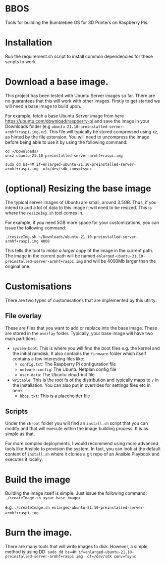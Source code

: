 # BBOS

Tools for building the Bumblebee OS for 3D Printers on Raspberry Pis.

# Installation

Run the requirement.sh script to install common dependencies for these scripts to work.

# Download a base image.

This project has been tested with Ubuntu Server images so far. There are no guarantees that this will work with other images. 
Firstly to get started we will need a base image to build upon.

For example, fetch a base Ubuntu Server image from here https://ubuntu.com/download/raspberry-pi and save the image in your Downloads folder (e.g `ubuntu-21.10-preinstalled-server-armhf+raspi.img.xz`).
This file will typically be stored compressed using xz, as hinted by the file extension. 
You will need to uncompress the image before being able to use it by using the following command:
```
cd ~/Downloads/
unxz ubuntu-21.10-preinstalled-server-armhf+raspi.img
```

`sudo dd bs=4M if=enlarged-ubuntu-21.10-preinstalled-server-armhf+raspi.img  of=/dev/sdb conv=fsync`

# (optional) Resizing the base image

The typical server images of Ubuntu are small, around 3.5GB. Thus, if you intend to add a lot of data to this image it will need to be resized. 
This is where the `resizeImg.sh` tool comes in. 

For example, if you need 5GB more space for your customizations, you can issue the following command:

`./resizeImg.sh ~/Downloads/ubuntu-21.10-preinstalled-server-armhf+raspi.img 4000`

This tells the tool to *make a larger copy* of the image in the current path. The image in the current path will be named `enlarged-ubuntu-21.10-preinstalled-server-armhf+raspi.img` and will be 4000Mb larger than the original one.

# Customisations
There are two types of customisations that are implemented by this utility:
## File overlay
These are files that you want to add or replace into the base image. These are stored in the `overlay` folder. Typically, your base image will have two main partitions:
- `system-boot`: This is where you will find the boot files e.g. the kernel and the initial ramdisk. It also contains the `firmware` folder which itself contains a few interesting files like:
    - `config.txt`: The Raspberry Pi configuration file
    - `network-config`: The Ubuntu Netplan config file
    - `user-data`: The Ubuntu cloud-init file
- `writable`: This is the root fs of the distribution and typically maps to `/` in the installation. You can also put in overrides for settings files etc in here. 
    - `bbos.txt`: This is a placeholder file
## Scripts
Under the `chroot` folder you will find an `install.sh` script that you can modify and that will execute within the image building process. It is as simple as that. 

For more complex deployments, I would recommend using more advanced tools like Ansible to provision the system. In fact, you can look at the default content of `install.sh` where it clones a git repo of an Ansible Playbook and executes it locally. 

# Build the image
Building the image itself is simple. Just issue the following command: `./createImage.sh <your base image>`

e.g. `./createImage.sh enlarged-ubuntu-21.10-preinstalled-server-armhf+raspi.img`.

# Burn the image.
There are many tools that will write images to disk. However, a simple method is using DD:
`sudo dd bs=4M if=enlarged-ubuntu-21.10-preinstalled-server-armhf+raspi.img  of=/dev/sdX conv=fsync`

